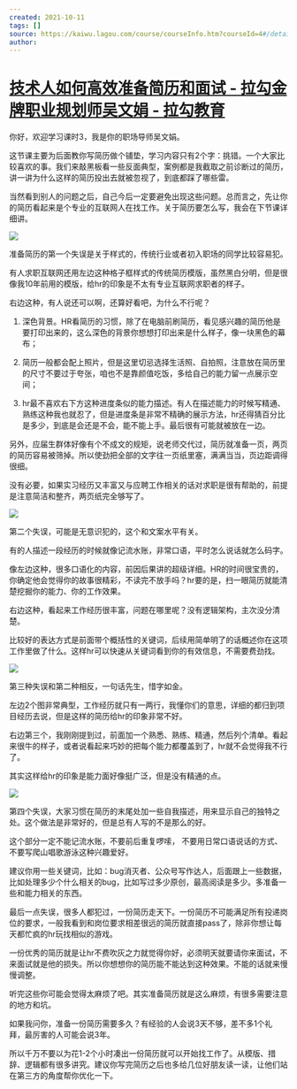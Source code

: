 ```yaml
---
created: 2021-10-11
tags: []
source: https://kaiwu.lagou.com/course/courseInfo.htm?courseId=4#/detail/pc?id=41
author: 
---
```


# [技术人如何高效准备简历和面试 - 拉勾金牌职业规划师吴文娟 - 拉勾教育](https://kaiwu.lagou.com/course/courseInfo.htm?courseId=4#/detail/pc?id=41)


你好，欢迎学习课时3，我是你的职场导师吴文娟。

这节课主要为后面教你写简历做个铺垫，学习内容只有2个字：挑错。一个大家比较喜欢的事。我们来敲黑板看一些反面典型，案例都是我截取之前诊断过的简历，讲一讲为什么这样的简历投出去就被忽视了，到底都踩了哪些雷。

当然看到别人的问题之后，自己今后一定要避免出现这些问题。总而言之，先让你的简历看起来是个专业的互联网人在找工作。关于简历要怎么写，我会在下节课详细讲。

![](http://s0.lgstatic.com/i/image2/M01/8A/0B/CgoB5l13TlWAQXS8AAFe7hDnqJI348.png) 

准备简历的第一个失误是关于样式的，传统行业或者初入职场的同学比较容易犯。

有人求职互联网还用左边这种格子框样式的传统简历模版，虽然黑白分明，但是很像我10年前用的模版，给hr的印象是不太有专业互联网求职者的样子。

右边这种，有人说还可以啊，还算好看吧，为什么不行呢？

1.  深色背景。HR看简历的习惯，除了在电脑前刷简历，看见感兴趣的简历他是要打印出来的，这么深色的背景你想想打印出来是什么样子，像一块黑色的幕布；
    
2.  简历一般都会配上照片，但是这里切忌选择生活照、自拍照，注意放在简历里的尺寸不要过于夸张，咱也不是靠颜值吃饭，多给自己的能力留一点展示空间；
    
3.  hr最不喜欢右下方这种进度条似的能力描述。有人在描述能力的时候写精通、熟练这种我也就忍了，但是进度条是非常不精确的展示方法，hr还得猜百分比是多少，到底是会还是不会，能不能上手。最后很有可能就被放在一边。
    

另外，应届生群体好像有个不成文的规矩，说老师交代过，简历就准备一页，两页的简历容易被筛掉。所以使劲把全部的文字往一页纸里塞，满满当当，页边距调得很细。

没有必要，如果实习经历又丰富又与应聘工作相关的话对求职是很有帮助的，前提是注意简洁和整齐，两页纸完全够写了。

![](http://s0.lgstatic.com/i/image2/M01/8A/B7/CgoB5l14kK-Aa7iuAAMpMsEEox4144.png) 

第二个失误，可能是无意识犯的，这个和文案水平有关。

有的人描述一段经历的时候就像记流水账，非常口语，平时怎么说话就怎么码字。

像左边这种，很多口语化的内容，前因后果讲的超级详细。HR的时间很宝贵的，你确定他会觉得你的故事很精彩，不读完不放手吗？hr要的是，扫一眼简历就能清楚挖掘你的能力、你的工作效果。

右边这种，看起来工作经历很丰富，问题在哪里呢？没有逻辑架构，主次没分清楚。

比较好的表达方式是前面带个概括性的关键词，后续用简单明了的话概述你在这项工作里做了什么。这样hr可以快速从关键词看到你的有效信息，不需要费劲找。

![](http://s0.lgstatic.com/i/image2/M01/8A/D6/CgotOV14kLOAZi2HAAIG2ImSraU340.png)

第三种失误和第二种相反，一句话先生，惜字如金。

左边2个图非常典型，工作经历就只有一两行，我懂你们的意思，详细的都归到项目经历去说，但是这样的简历给hr的印象非常不好。

右边第三个，我刚刚提到过，前面加一个熟悉、熟练、精通，然后列个清单。看起来很牛的样子，或者说看起来巧妙的把每个能力都覆盖到了，hr就不会觉得我不行了。

其实这样给hr的印象是能力面好像挺广泛，但是没有精通的点。

![](http://s0.lgstatic.com/i/image2/M01/8A/D7/CgotOV14kLeAQdPIAAIZqqpo1Yk275.png)

第四个失误，大家习惯在简历的末尾处加一些自我描述，用来显示自己的独特之处。这个做法是非常好的，但是总有人写的不是那么的好。

这个部分一定不能记流水账，不要前后重复啰嗦， 不要用日常口语说话的方式、不要写爬山唱歌游泳这种兴趣爱好。

建议你用一些关键词，比如：bug消灭者、公众号写作达人，后面跟上一些数据，比如处理多少个什么相关的bug，比如写过多少原创，最高阅读是多少。多准备一些和能力相关的东西。

最后一点失误，很多人都犯过，一份简历走天下。一份简历不可能满足所有投递岗位的要求，一般我看到和岗位要求相差很远的简历就直接pass了，除非你想让每天都忙疯的hr玩找相似的游戏。

一份优秀的简历就是让hr不费吹灰之力就觉得你好，必须明天就要请你来面试，不来面试就是他的损失。所以你想想你的简历能不能达到这种效果。不能的话就来慢慢调整。

听完这些你可能会觉得太麻烦了吧。其实准备简历就是这么麻烦，有很多需要注意的地方和坑。

如果我问你，准备一份简历需要多久？有经验的人会说3天不够，差不多1个礼拜，最厉害的人可能会说3年。

所以千万不要以为花1-2个小时凑出一份简历就可以开始找工作了。从模版、措辞、逻辑都有很多讲究。建议你写完简历之后也多给几位好朋友读一读，让他们站在第三方的角度帮你优化一下。
